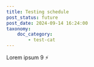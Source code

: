 ```yaml
---
title: Testing schedule
post_status: future
post_date: 2024-09-14 16:24:00
taxonomy:
    doc_category:
        - test-cat
---
```


Lorem ipsum 9 ⚡

